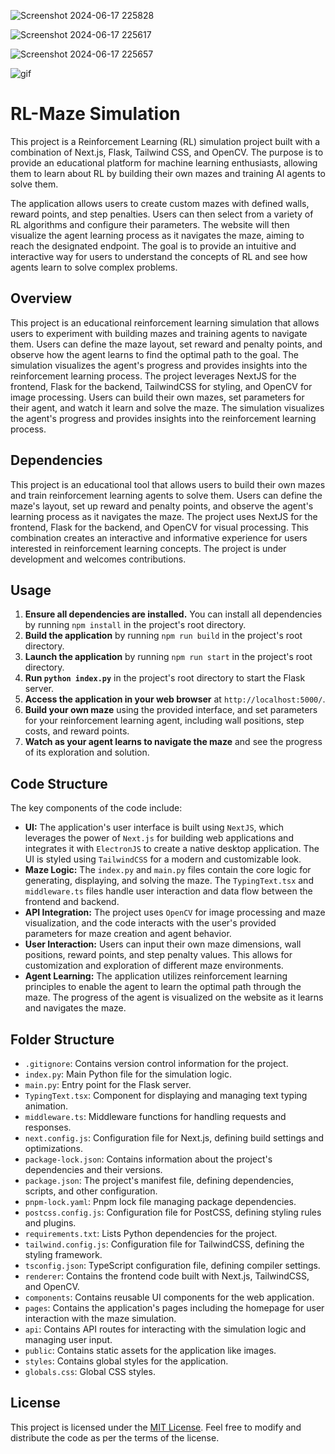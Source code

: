![Screenshot 2024-06-17 225828](https://github.com/somwrks/RL-Maze/assets/85481905/8576bc64-63be-40b7-bed3-332e47ebb367)


![Screenshot 2024-06-17 225617](https://github.com/somwrks/RL-Maze/assets/85481905/8fecc84d-d91a-465f-baea-2e50f72f4370)

![Screenshot 2024-06-17 225657](https://github.com/somwrks/RL-Maze/assets/85481905/41f11b44-f18b-450f-9e16-caf492a10366)


![gif](https://github.com/somwrks/RL-Maze/assets/85481905/411b98b3-c613-4ce2-9e2f-170e44c133f0)


# RL-Maze Simulation

This project is a Reinforcement Learning (RL) simulation project built with a combination of Next.js, Flask, Tailwind CSS, and OpenCV. The purpose is to provide an educational platform for machine learning enthusiasts, allowing them to learn about RL by building their own mazes and training AI agents to solve them.  

The application allows users to create custom mazes with defined walls, reward points, and step penalties. Users can then select from a variety of RL algorithms and configure their parameters. The website will then visualize the agent learning process as it navigates the maze, aiming to reach the designated endpoint. The goal is to provide an intuitive and interactive way for users to understand the concepts of RL and see how agents learn to solve complex problems.


## Overview

This project is an educational reinforcement learning simulation that allows users to experiment with building mazes and training agents to navigate them. Users can define the maze layout, set reward and penalty points, and observe how the agent learns to find the optimal path to the goal.  The simulation visualizes the agent's progress and provides insights into the reinforcement learning process.  The project leverages NextJS for the frontend, Flask for the backend, TailwindCSS for styling, and OpenCV for image processing. Users can build their own mazes, set parameters for their agent, and watch it learn and solve the maze. The simulation visualizes the agent's progress and provides insights into the reinforcement learning process. 


## Dependencies

This project is an educational tool that allows users to build their own mazes and train reinforcement learning agents to solve them. Users can define the maze's layout, set up reward and penalty points, and observe the agent's learning process as it navigates the maze. The project uses NextJS for the frontend, Flask for the backend, and OpenCV for visual processing. This combination creates an interactive and informative experience for users interested in reinforcement learning concepts. The project is under development and welcomes contributions. 


## Usage

1. **Ensure all dependencies are installed.** You can install all dependencies by running `npm install` in the project's root directory.
2. **Build the application** by running `npm run build` in the project's root directory.
3. **Launch the application** by running `npm run start` in the project's root directory. 
4. **Run `python index.py`** in the project's root directory to start the Flask server.
5. **Access the application in your web browser** at `http://localhost:5000/`. 
6. **Build your own maze** using the provided interface, and set parameters for your reinforcement learning agent, including wall positions, step costs, and reward points.
7. **Watch as your agent learns to navigate the maze** and see the progress of its exploration and solution. 


## Code Structure

The key components of the code include:

- **UI:** The application's user interface is built using `NextJS`, which leverages the power of `Next.js` for building web applications and integrates it with `ElectronJS` to create a native desktop application. The UI is styled using `TailwindCSS` for a modern and customizable look.
- **Maze Logic:**  The `index.py` and `main.py` files contain the core logic for generating, displaying, and solving the maze. The `TypingText.tsx` and `middleware.ts` files handle user interaction and data flow between the frontend and backend. 
- **API Integration:** The project uses `OpenCV` for image processing and maze visualization, and the code interacts with the user's provided parameters for maze creation and agent behavior.
- **User Interaction:** Users can input their own maze dimensions, wall positions, reward points, and step penalty values. This allows for customization and exploration of different maze environments.
- **Agent Learning:**  The application utilizes reinforcement learning principles to enable the agent to learn the optimal path through the maze. The progress of the agent is visualized on the website as it learns and navigates the maze. 



## Folder Structure

- `.gitignore`: Contains version control information for the project.
- `index.py`: Main Python file for the simulation logic.
- `main.py`:  Entry point for the Flask server.
- `TypingText.tsx`:  Component for displaying and managing text typing animation.
- `middleware.ts`:  Middleware functions for handling requests and responses.
- `next.config.js`:  Configuration file for Next.js, defining build settings and optimizations.
- `package-lock.json`: Contains information about the project's dependencies and their versions.
- `package.json`: The project's manifest file, defining dependencies, scripts, and other configuration.
- `pnpm-lock.yaml`:  Pnpm lock file managing package dependencies.
- `postcss.config.js`: Configuration file for PostCSS, defining styling rules and plugins.
- `requirements.txt`: Lists Python dependencies for the project.
- `tailwind.config.js`: Configuration file for TailwindCSS, defining the styling framework.
- `tsconfig.json`: TypeScript configuration file, defining compiler settings.
- `renderer`: Contains the frontend code built with Next.js, TailwindCSS, and OpenCV. 
- `components`: Contains reusable UI components for the web application.
- `pages`: Contains the application's pages including the homepage for user interaction with the maze simulation.
- `api`: Contains API routes for interacting with the simulation logic and managing user input.
- `public`: Contains static assets for the application like images.
- `styles`: Contains global styles for the application.
- `globals.css`: Global CSS styles.


## License

This project is licensed under the [MIT License](https://opensource.org/licenses/MIT). Feel free to modify and distribute the code as per the terms of the license. 


